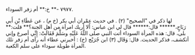 ٧٩٧٧ -** خ:** أم زفر السوداء.

لها ذكر في "الصحيح" (٢) . في حديث عِمْران أبي بكر (خ م) ، عن عَطَاءِ بْنِ أَبي رَبَاحٍ،****** قال:****** قال لي ابن عباس: ألا أريك امرأة من أهل الجنة؟** قلت:** بلى، قال: هذه المرأة السوداء أتت النبي صلى اللَّهُ عَلَيْهِ وسَلَّمَ فَقَالَتْ: إِنِّي أصرع وإني أتكشف، فذكر الحديث. قال: وَقَال (٣) ابن جُرَيْج (خ) : أخبرني عطاء أنه رأى أم زفر تلك المرأة طويلة سوداء على سلم الكعبة.